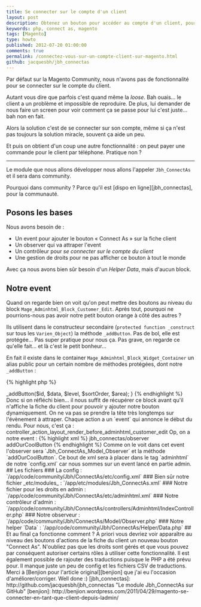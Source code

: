 ```yaml
---
title: Se connecter sur le compte d'un client
layout: post
description: Obtenez un bouton pour accéder au compte d'un client, pour payer par carte pour lui ou en cas de problème technique avec son compte...
keywords: php, connect as, magento
tags: [Magento]
type: howto
published: 2012-07-20 01:00:00
comments: true
permalink: /connectez-vous-sur-un-compte-client-sur-magento.html
github: jacquesbh/jbh_connectas
---
```


Par défaut sur la Magento Community, nous n'avons pas de fonctionnalité pour se connecter sur le compte du client.

Autant vous dire que parfois c'est quand même la _loose_. Bah ouais... le client a un problème et impossible de reproduire. De plus, lui demander de nous faire un screen pour voir comment ça se passe pour lui c'est juste... bah non en fait.

Alors la solution c'est de se connecter sur son compte, même si ça n'est pas toujours la solution miracle, souvent ça aide un peu.

Et puis on obtient d'un coup une autre fonctionnalité : on peut payer une commande pour le client par téléphone. Pratique non ?

<!-- more start -->

<hr />

Le module que nous allons développer nous allons l'appeler `Jbh_ConnectAs` et il sera dans community.

Pourquoi dans community ? Parce qu'il est [dispo en ligne][jbh_connectas], pour la communauté.

## Posons les bases

Nous avons besoin de :

- Un event pour ajouter le bouton « Connect As » sur la fiche client
- Un observer qui va attraper l'event
- Un contrôleur pour _se connecter sur le compte du client_
- Une gestion de droits pour ne pas afficher ce bouton à tout le monde

Avec ça nous avons bien sûr besoin d'un _Helper Data_, mais d'aucun block.

## Notre event

Quand on regarde bien on voit qu'on peut mettre des boutons au niveau du block `Mage_Adminhtml_Block_Customer_Edit`.
Après tout, pourquoi ne pourrions-nous pas avoir notre petit bouton orange à côté des autres ?

Ils utilisent dans le constructeur secondaire (`protected function _construct` sur tous les `Varien_Object`) la méthode `_addButton`. Pas de bol, elle est protégée... Pas super pratique pour nous ça. Pas grave, on regarde ce qu'elle fait... et là c'est le petit bonheur...

En fait il existe dans le container `Mage_Adminhtml_Block_Widget_Container` un alias public pour un certain nombre de méthodes protégées, dont notre `_addButton` :

{% highlight php %}
<?php
public function addButton($id, $data, $level = 0, $sortOrder = 0, $area = 'header')
{
    return $this->_addButton($id, $data, $level, $sortOrder, $area);
}
{% endhighlight %}

Donc si on réfléchi bien... il nous suffit de récupérer ce block avant qu'il n'affiche la fiche du client pour pouvoir y ajouter notre bouton dynamiquement.
On ne va pas se prendre la tête très longtemps sur l'évènement à attraper. Chaque action a un `event` qui annonce le début du rendu. Pour nous, c'est ça :

    controller_action_layout_render_before_adminhtml_customer_edit

Op, on a notre event :

{% highlight xml %}
<controller_action_layout_render_before_adminhtml_customer_edit>
    <observers>
        <add_connectas_button>
            <class>jbh_connectas/observer</class>
            <method>addOurCoolButton</method>
        </add_connectas_button>
    </observers>
</controller_action_layout_render_before_adminhtml_customer_edit>
{% endhighlight %}

Comme on le voit dans cet event l'observer sera `Jbh_ConnectAs_Model_Observer` et la méthode `addOurCoolButton`. Ce bout de xml sera à placer dans le tag `adminhtml` de notre `config.xml` car nous sommes sur un event lancé en partie admin.

## Les fichiers

### La config : `/app/code/community/Jbh/ConnectAs/etc/config.xml`

<script src="http://gist-it.appspot.com/github/jacquesbh/jbh_connectas/raw/master/app/code/community/Jbh/ConnectAs/etc/config.xml"></script>

### Bien sûr notre fichier _etc/modules_ : `/app/etc/modules/Jbh_ConnectAs.xml`

<script src="http://gist-it.appspot.com/github/jacquesbh/jbh_connectas/raw/master/app/etc/modules/Jbh_ConnectAs.xml"></script>

### Notre fichier pour les droits en admin : `/app/code/community/Jbh/ConnectAs/etc/adminhtml.xml`

<script src="http://gist-it.appspot.com/github/jacquesbh/jbh_connectas/raw/master/app/code/community/Jbh/ConnectAs/etc/adminhtml.xml"></script>

### Notre contrôleur d'admin : `/app/code/community/Jbh/ConnectAs/controllers/Adminhtml/IndexController.php`

<script src="http://gist-it.appspot.com/github/jacquesbh/jbh_connectas/raw/master/app/code/community/Jbh/ConnectAs/controllers/Adminhtml/IndexController.php"></script>

### Notre observeur : `/app/code/community/Jbh/ConnectAs/Model/Observer.php`

<script src="http://gist-it.appspot.com/github/jacquesbh/jbh_connectas/raw/master/app/code/community/Jbh/ConnectAs/Model/Observer.php"></script>

### Notre helper `Data` : `/app/code/community/Jbh/ConnectAs/Helper/Data.php`

<script src="http://gist-it.appspot.com/github/jacquesbh/jbh_connectas/raw/master/app/code/community/Jbh/ConnectAs/Helper/Data.php"></script>

## Et au final ça fonctionne comment ?

A priori vous devriez voir apparaître au niveau des boutons d'actions de la fiche du client un nouveau bouton "Connect As".

N'oubliez pas que les droits sont gérés et que vous pouvez par conséquent autoriser certains rôles à utiliser cette fonctionnalité.

Il est également possible de rajouter des traductions puisque le PHP a été prévu pour. Il manque juste un peu de config et les fichiers CSV de traductions.

Merci à [Benjion pour l'article original][benjion] que j'ai eu l'occasion d'améliorer/corriger.

Well done :)



<!-- more end -->

[jbh_connectas]: http://github.com/jacquesbh/jbh_connectas "Le module Jbh_ConnectAs sur GitHub"
[benjion]: http://benjion.wordpress.com/2011/04/29/magento-se-connecter-en-tant-que-client-depuis-ladmin/
